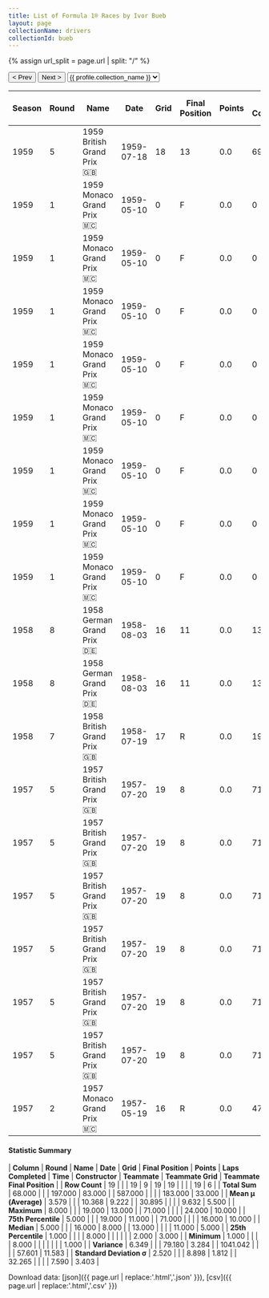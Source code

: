 ```yaml
---
title: List of Formula 1® Races by Ivor Bueb
layout: page
collectionName: drivers
collectionId: bueb
---
```


{% assign url_split = page.url | split: "/" %}
<div id="collection-navigation">
<button onclick="selector.options[selector.selectedIndex-1].value && (window.location = selector.options[selector.selectedIndex-1].value);">&lt; Prev</button>
<button onclick="selector.options[selector.selectedIndex+1].value && (window.location = selector.options[selector.selectedIndex+1].value);">Next &gt;</button>
<select id="selector" onchange="this.options[this.selectedIndex].value && (window.location = this.options[this.selectedIndex].value);">
  {% for collectionId in site.data[page.collectionName].refs %}
    {% if collectionId == page.collectionId %}
      {% assign selected = "selected" %}
    {% else %}
      {% assign selected = "" %}
    {% endif %}
    {% assign profile = site.data[page.collectionName][collectionId].profile %}
    <option value="/f1/{{ page.collectionName }}/{{ collectionId }}/{{ url_split[4] }}" {{ selected }}>{{ profile.collection_name }}</option>
  {% endfor %}
</select>
</div>

| Season | Round | Name | Date | Grid | Final Position | Points | Laps Completed | Time | Constructor | Teammate | Teammate Grid | Teammate Final Position |
|--|--|--|--|--|--|--|--|--|--|--|--|--|
| 1959 | 5 | 1959 British Grand Prix 🇬🇧 | 1959-07-18 | 18 | 13 | 0.0 | 69 |   | Cooper-Borgward 🇬🇧 | [Chris Bristow 🇬🇧](/f1/drivers/bristow) | 16 | 10 |
| 1959 | 1 | 1959 Monaco Grand Prix 🇲🇨 | 1959-05-10 | 0 | F | 0.0 | 0 |   | Cooper-Climax 🇬🇧 | [Jack Brabham 🇦🇺](/f1/drivers/jack_brabham) | 3 | 1 |
| 1959 | 1 | 1959 Monaco Grand Prix 🇲🇨 | 1959-05-10 | 0 | F | 0.0 | 0 |   | Cooper-Climax 🇬🇧 | [Maurice Trintignant 🇫🇷](/f1/drivers/trintignant) | 6 | 3 |
| 1959 | 1 | 1959 Monaco Grand Prix 🇲🇨 | 1959-05-10 | 0 | F | 0.0 | 0 |   | Cooper-Climax 🇬🇧 | [Bruce McLaren 🇳🇿](/f1/drivers/mclaren) | 13 | 5 |
| 1959 | 1 | 1959 Monaco Grand Prix 🇲🇨 | 1959-05-10 | 0 | F | 0.0 | 0 |   | Cooper-Climax 🇬🇧 | [Stirling Moss 🇬🇧](/f1/drivers/moss) | 1 | R |
| 1959 | 1 | 1959 Monaco Grand Prix 🇲🇨 | 1959-05-10 | 0 | F | 0.0 | 0 |   | Cooper-Climax 🇬🇧 | [Masten Gregory 🇺🇸](/f1/drivers/gregory) | 11 | R |
| 1959 | 1 | 1959 Monaco Grand Prix 🇲🇨 | 1959-05-10 | 0 | F | 0.0 | 0 |   | Cooper-Climax 🇬🇧 | [Alain de Changy 🇧🇪](/f1/drivers/Changy) | 0 | F |
| 1959 | 1 | 1959 Monaco Grand Prix 🇲🇨 | 1959-05-10 | 0 | F | 0.0 | 0 |   | Cooper-Climax 🇬🇧 | [Lucien Bianchi 🇧🇪](/f1/drivers/bianchi) | 0 | F |
| 1959 | 1 | 1959 Monaco Grand Prix 🇲🇨 | 1959-05-10 | 0 | F | 0.0 | 0 |   | Cooper-Climax 🇬🇧 | [Jean Lucienbonnet 🇫🇷](/f1/drivers/lucienbonnet) | 0 | F |
| 1958 | 8 | 1958 German Grand Prix 🇩🇪 | 1958-08-03 | 16 | 11 | 0.0 | 13 |   | Team Lotus 🇬🇧 | [Cliff Allison 🇬🇧](/f1/drivers/allison) | 24 | 10 |
| 1958 | 8 | 1958 German Grand Prix 🇩🇪 | 1958-08-03 | 16 | 11 | 0.0 | 13 |   | Team Lotus 🇬🇧 | [Graham Hill 🇬🇧](/f1/drivers/hill) | 22 | R |
| 1958 | 7 | 1958 British Grand Prix 🇬🇧 | 1958-07-19 | 17 | R | 0.0 | 19 |   | Connaught 🇬🇧 | [Jack Fairman 🇬🇧](/f1/drivers/fairman) | 19 | R |
| 1957 | 5 | 1957 British Grand Prix 🇬🇧 | 1957-07-20 | 19 | 8 | 0.0 | 71 |   | Maserati 🇮🇹 | [Jean Behra 🇫🇷](/f1/drivers/behra) | 2 | R |
| 1957 | 5 | 1957 British Grand Prix 🇬🇧 | 1957-07-20 | 19 | 8 | 0.0 | 71 |   | Maserati 🇮🇹 | [Juan Fangio 🇦🇷](/f1/drivers/fangio) | 4 | R |
| 1957 | 5 | 1957 British Grand Prix 🇬🇧 | 1957-07-20 | 19 | 8 | 0.0 | 71 |   | Maserati 🇮🇹 | [Harry Schell 🇺🇸](/f1/drivers/schell) | 7 | R |
| 1957 | 5 | 1957 British Grand Prix 🇬🇧 | 1957-07-20 | 19 | 8 | 0.0 | 71 |   | Maserati 🇮🇹 | [Carlos Menditeguy 🇦🇷](/f1/drivers/menditeguy) | 11 | R |
| 1957 | 5 | 1957 British Grand Prix 🇬🇧 | 1957-07-20 | 19 | 8 | 0.0 | 71 |   | Maserati 🇮🇹 | [Jo Bonnier 🇸🇪](/f1/drivers/bonnier) | 17 | R |
| 1957 | 5 | 1957 British Grand Prix 🇬🇧 | 1957-07-20 | 19 | 8 | 0.0 | 71 |   | Maserati 🇮🇹 | [Horace Gould 🇬🇧](/f1/drivers/gould) | 14 | W |
| 1957 | 2 | 1957 Monaco Grand Prix 🇲🇨 | 1957-05-19 | 16 | R | 0.0 | 47 |   | Connaught 🇬🇧 | [Stuart Lewis-Evans 🇬🇧](/f1/drivers/lewis-evans) | 13 | 4 |

#### Statistic Summary

| **Column** | **Round** | **Name** | **Date** | **Grid** | **Final Position** | **Points** | **Laps Completed** | **Time** | **Constructor** | **Teammate** | **Teammate Grid** | **Teammate Final Position** |
| **Row Count** | 19 |  |  | 19 | 9 | 19 | 19 |  |  |  | 19 | 6 |
| **Total Sum** | 68.000 |  |  | 197.000 | 83.000 |  | 587.000 |  |  |  | 183.000 | 33.000 |
| **Mean μ (Average)** | 3.579 |  |  | 10.368 | 9.222 |  | 30.895 |  |  |  | 9.632 | 5.500 |
| **Maximum** | 8.000 |  |  | 19.000 | 13.000 |  | 71.000 |  |  |  | 24.000 | 10.000 |
| **75th Percentile** | 5.000 |  |  | 19.000 | 11.000 |  | 71.000 |  |  |  | 16.000 | 10.000 |
| **Median** | 5.000 |  |  | 16.000 | 8.000 |  | 13.000 |  |  |  | 11.000 | 5.000 |
| **25th Percentile** | 1.000 |  |  |  | 8.000 |  |  |  |  |  | 2.000 | 3.000 |
| **Minimum** | 1.000 |  |  |  | 8.000 |  |  |  |  |  |  | 1.000 |
| **Variance** | 6.349 |  |  | 79.180 | 3.284 |  | 1041.042 |  |  |  | 57.601 | 11.583 |
| **Standard Deviation σ** | 2.520 |  |  | 8.898 | 1.812 |  | 32.265 |  |  |  | 7.590 | 3.403 |

Download data: [json]({{ page.url | replace:'.html','.json' }}), [csv]({{ page.url | replace:'.html','.csv' }})
